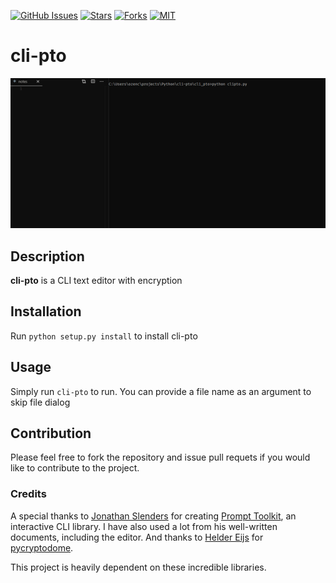[![GitHub Issues](https://img.shields.io/github/issues/Ozencb/cli-pto)](https://github.com/Ozencb/cli-pto/issues)
[![Stars](https://img.shields.io/github/stars/Ozencb/cli-pto)](https://github.com/Ozencb/cli-pto)
[![Forks](https://img.shields.io/github/forks/Ozencb/cli-pto)](https://github.com/Ozencb/cli-pto)
[![MIT](https://img.shields.io/github/license/Ozencb/cli-pto)](../master/LICENSE)

# cli-pto

![](Gif.gif)

## Description
**cli-pto** is a CLI text editor with encryption

## Installation
Run `python setup.py install` to install cli-pto

## Usage
Simply run `cli-pto` to run. You can provide a file name as an argument to skip file dialog

## Contribution
Please feel free to fork the repository and issue pull requets if you would like to contribute to the project.

### Credits

A special thanks to [Jonathan Slenders](https://github.com/jonathanslenders) for creating [Prompt Toolkit](https://github.com/prompt-toolkit/python-prompt-toolkit), an interactive CLI library. I have also used a lot from his well-written documents, including the editor. And thanks to [Helder Eijs](https://github.com/Legrandin) for [pycryptodome](https://github.com/Legrandin/pycryptodome).

This project is heavily dependent on these incredible libraries.
